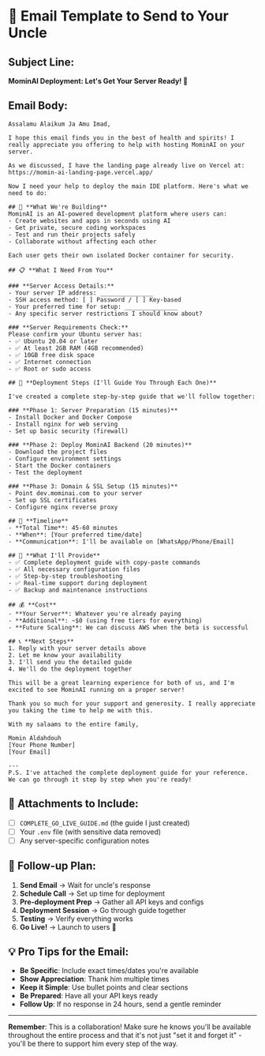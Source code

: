 # 📧 **Email Template to Send to Your Uncle**

## **Subject Line:**
**MominAI Deployment: Let's Get Your Server Ready! 🚀**

## **Email Body:**

```
Assalamu Alaikum Ja Amu Imad,

I hope this email finds you in the best of health and spirits! I really appreciate you offering to help with hosting MominAI on your server.

As we discussed, I have the landing page already live on Vercel at:
https://momin-ai-landing-page.vercel.app/

Now I need your help to deploy the main IDE platform. Here's what we need to do:

## 🎯 **What We're Building**
MominAI is an AI-powered development platform where users can:
- Create websites and apps in seconds using AI
- Get private, secure coding workspaces
- Test and run their projects safely
- Collaborate without affecting each other

Each user gets their own isolated Docker container for security.

## 📋 **What I Need From You**

### **Server Access Details:**
- Your server IP address: _______________
- SSH access method: [ ] Password / [ ] Key-based
- Your preferred time for setup: _______________
- Any specific server restrictions I should know about?

### **Server Requirements Check:**
Please confirm your Ubuntu server has:
- ✅ Ubuntu 20.04 or later
- ✅ At least 2GB RAM (4GB recommended)
- ✅ 10GB free disk space
- ✅ Internet connection
- ✅ Root or sudo access

## 🚀 **Deployment Steps (I'll Guide You Through Each One)**

I've created a complete step-by-step guide that we'll follow together:

### **Phase 1: Server Preparation (15 minutes)**
- Install Docker and Docker Compose
- Install nginx for web serving
- Set up basic security (firewall)

### **Phase 2: Deploy MominAI Backend (20 minutes)**
- Download the project files
- Configure environment settings
- Start the Docker containers
- Test the deployment

### **Phase 3: Domain & SSL Setup (15 minutes)**
- Point dev.mominai.com to your server
- Set up SSL certificates
- Configure nginx reverse proxy

## 📅 **Timeline**
- **Total Time**: 45-60 minutes
- **When**: [Your preferred time/date]
- **Communication**: I'll be available on [WhatsApp/Phone/Email]

## 🔧 **What I'll Provide**
- ✅ Complete deployment guide with copy-paste commands
- ✅ All necessary configuration files
- ✅ Step-by-step troubleshooting
- ✅ Real-time support during deployment
- ✅ Backup and maintenance instructions

## 💰 **Cost**
- **Your Server**: Whatever you're already paying
- **Additional**: ~$0 (using free tiers for everything)
- **Future Scaling**: We can discuss AWS when the beta is successful

## 📞 **Next Steps**
1. Reply with your server details above
2. Let me know your availability
3. I'll send you the detailed guide
4. We'll do the deployment together

This will be a great learning experience for both of us, and I'm excited to see MominAI running on a proper server!

Thank you so much for your support and generosity. I really appreciate you taking the time to help me with this.

With my salaams to the entire family,

Momin Aldahdouh
[Your Phone Number]
[Your Email]

---
P.S. I've attached the complete deployment guide for your reference. We can go through it step by step when you're ready!
```

## **📎 Attachments to Include:**
- [ ] `COMPLETE_GO_LIVE_GUIDE.md` (the guide I just created)
- [ ] Your `.env` file (with sensitive data removed)
- [ ] Any server-specific configuration notes

## **📱 Follow-up Plan:**
1. **Send Email** → Wait for uncle's response
2. **Schedule Call** → Set up time for deployment
3. **Pre-deployment Prep** → Gather all API keys and configs
4. **Deployment Session** → Go through guide together
5. **Testing** → Verify everything works
6. **Go Live!** → Launch to users 🚀

## **💡 Pro Tips for the Email:**
- **Be Specific**: Include exact times/dates you're available
- **Show Appreciation**: Thank him multiple times
- **Keep it Simple**: Use bullet points and clear sections
- **Be Prepared**: Have all your API keys ready
- **Follow Up**: If no response in 24 hours, send a gentle reminder

---

**Remember**: This is a collaboration! Make sure he knows you'll be available throughout the entire process and that it's not just "set it and forget it" - you'll be there to support him every step of the way.